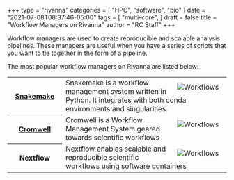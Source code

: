 +++
type = "rivanna"
categories = [
  "HPC",
  "software",
  "bio"
]
date = "2021-07-08T08:37:46-05:00"
tags = [
  "multi-core",
]
draft = false
title = "Workflow Managers on Rivanna"
author = "RC Staff"
+++

Workflow managers are used to create reproducible and scalable analysis pipelines. These managers are useful when you have a series of scripts that you want to tie together in the form of a pipeline. 

The most popular workflow managers on Rivanna are listed below:
<br>

<table class="table table-striped">
  <tbody>
    <tr>
		<th scope="row" style="width:25%;font-weight:bold;"><a href="/userinfo/rivanna/software/snakemake/">Snakemake</a></th>
			<td>
                                <img src="/images/snakemake.png" alt="Workflows" align="right" style="max-width:40%;padding:10px;" />
                                Snakemake is a workflow management system written in Python. It integrates with both conda environments and singularities.
			</td>
		</tr>
		<tr>
		<th scope="row" style="width:25%;font-weight:bold;"><a href="/userinfo/rivanna/software/cromwell/">Cromwell</a></th>
			<td>
				<img src="/images/cromwell.png" alt="Workflows" align="right" style="max-width:40%;padding:10px;" />
                                Cromwell is a Workflow Management System geared towards scientific workflows
			</td>
		</tr>
		<tr>
		<th scope="row" style="width:25%;font-weight:bold;">Nextflow</th>
			<td>
				<img src="/images/nextflow.png" alt="Workflows" align="right" style="max-width:40%;padding:10px;" />
                                Nextflow enables scalable and reproducible scientific workflows using software containers
			</td>
		</tr>
	</tbody>
</table>




